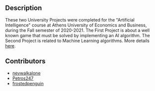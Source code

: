 ## Description
These two University Projects were completed for the "Artificial Intelligence" course at Athens University of Economics and Business, during the Fall semester of 2020-2021. The First Project is about a well known game that must be solved by implementing an AI algorithm. The Second Project is related to Machine Learning algorithms. More details [here](https://github.com/nevwalkalone/Bridge-and-Torch-Problem/blob/main/announcement-report/project-announcement.pdf).


## Contributors
* [nevwalkalone](https://github.com/nevwalkalone)
* [Petros247](https://github.com/Petros247)
* [frostedpenguin](https://github.com/frostedpenguin)
